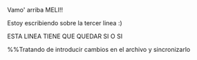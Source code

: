 
Vamo' arriba MELI!!

Estoy escribiendo sobre la tercer linea :)



ESTA LINEA TIENE QUE QUEDAR SI O SI

%%Tratando de introducir cambios en el archivo y sincronizarlo
